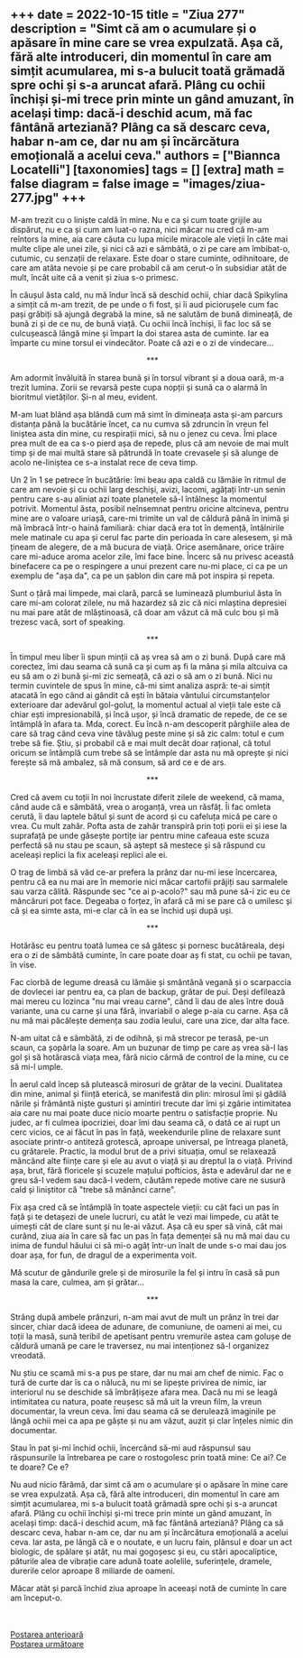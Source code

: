 
+++
date = 2022-10-15
title = "Ziua 277"
description = "Simt că am o acumulare și o apăsare în mine care se vrea expulzată. Așa că, fără alte introduceri, din momentul în care am simțit acumularea, mi s-a bulucit toată grămadă spre ochi și s-a aruncat afară. Plâng cu ochii închiși și-mi trece prin minte un gând amuzant, în același timp: dacă-i deschid acum, mă fac fântână arteziană? Plâng ca să descarc ceva, habar n-am ce, dar nu am și încărcătura emoțională a acelui ceva."
authors = ["Biannca Locatelli"]
[taxonomies]
tags = []
[extra]
math = false
diagram = false
image = "images/ziua-277.jpg"
+++
---

M-am trezit cu o liniște caldă în mine. Nu e ca și cum toate grijile au dispărut, nu e ca și cum am luat-o razna, nici măcar nu cred că m-am reîntors la mine, aia care căuta cu lupa micile miracole ale vieții în câte mai multe clipe ale unei zile, și nici că azi e sâmbătă, o zi pe care am îmbibat-o, cutumic, cu senzații de relaxare. Este doar o stare cuminte, odihnitoare, de care am atâta nevoie și pe care probabil că am cerut-o în subsidiar atât de mult, încât uite că a venit și ziua s-o primesc.

În căușul ăsta cald, nu mă îndur încă să deschid ochii, chiar dacă Spikylina a simțit că m-am trezit, de pe unde o fi fost, și îi aud piciorușele cum fac pași grăbiți să ajungă degrabă la mine, să ne salutăm de bună dimineață, de bună zi și de ce nu, de bună viață. Cu ochii încă închiși, îi fac loc să se culcușească lângă mine și împart la doi starea asta de cuminte. Iar ea împarte cu mine torsul ei vindecător. Poate că azi e o zi de vindecare…

<p style="text-align: center;">***</p>

Am adormit învăluită în starea bună și în torsul vibrant și a doua oară, m-a trezit lumina. Zorii se revarsă peste cupa nopții și sună ca o alarmă în bioritmul vietăților. Și-n al meu, evident.

M-am luat blând așa blândă cum mă simt în dimineața asta și-am parcurs distanța până la bucătărie încet, ca nu cumva să zdruncin în vreun fel liniștea asta din mine, cu respirații mici, să nu o jenez cu ceva. Îmi place prea mult de ea ca s-o pierd așa de repede, plus că am nevoie de mai mult timp și de mai multă stare să pătrundă în toate crevasele și să alunge de acolo ne-liniștea ce s-a instalat rece de ceva timp.

Un 2 în 1 se petrece în bucătărie: îmi beau apa caldă cu lămâie în ritmul de care am nevoie și cu ochii larg deschiși, avizi, lacomi, agățați într-un senin pentru care s-au aliniat azi toate planetele să-l întâlnesc la momentul potrivit. Momentul ăsta, posibil neînsemnat pentru oricine altcineva, pentru mine are o valoare uriașă, care-mi trimite un val de căldură până în inimă și mă îmbracă într-o haină familiară: chiar dacă era tot în demență, întâlnirile mele matinale cu apa și cerul fac parte din perioada în care alesesem, și mă țineam de alegere, de a mă bucura de viață. Orice asemănare, orice trăire care mi-aduce aroma acelor zile, îmi face bine. Încerc să nu privesc această binefacere ca pe o respingere a unui prezent care nu-mi place, ci ca pe un exemplu de "așa da", ca pe un șablon din care mă pot inspira și repeta.

Sunt o țâră mai limpede, mai clară, parcă se luminează plumburiul ăsta în care mi-am colorat zilele, nu mă hazardez să zic că nici mlaștina depresiei nu mai pare atât de mlăștinoasă, că doar am văzut că mă culc bou și mă trezesc vacă, sort of speaking.

<p style="text-align: center;">***</p>

În timpul meu liber îi spun minții că aș vrea să am o zi bună. După care mă corectez, îmi dau seama că sună ca și cum aș fi la mâna și mila altcuiva ca eu să am o zi bună și-mi zic semeață, că azi o să am o zi bună. Nici nu termin cuvintele de spus în mine, că-mi simt analiza aspră: te-ai simțit atacată în ego când ai gândit că ești în bătaia vântului circumstanțelor exterioare dar adevărul gol-goluț, la momentul actual al vieții tale este că chiar ești impresionabilă, și încă ușor, și încă dramatic de repede, de ce se întâmplă în afara ta. Mda, corect. Eu încă n-am descoperit pârghiile alea de care să trag când ceva vine tăvălug peste mine și să zic calm: totul e cum trebe să fie. Știu, și probabil că e mai mult decât doar rațional, că totul oricum se întâmplă cum trebe să se întâmple dar asta nu mă oprește și nici ferește să mă ambalez, să mă consum, să ard ce e de ars.

<p style="text-align: center;">***</p>

Cred că avem cu toții în noi încrustate diferit zilele de weekend, că mama, când aude că e sămbătă, vrea o aroganță, vrea un răsfăț. Îi fac omleta cerută, îi dau laptele bătul și sunt de acord și cu cafeluța mică pe care o vrea. Cu mult zahăr. Pofta asta de zahăr transpiră prin toți porii ei și iese la suprafață pe unde găsește portițe iar pentru mine cafeaua este scuza perfectă să nu stau pe scaun, să aștept să mestece și să răspund cu aceleași replici la fix aceleași replici ale ei.

O trag de limbă să văd ce-ar prefera la prânz dar nu-mi iese încercarea, pentru că ea nu mai are în memorie nici măcar cartofii prăjiți sau sarmalele sau varza călită. Răspunde sec "ce ai p-acolo?" sau mă pune să-i zic eu ce mâncăruri pot face. Degeaba o forțez, în afară că mi se pare că o umilesc și că și ea simte asta, mi-e clar că în ea se închid uși după uși.

<p style="text-align: center;">***</p>

Hotărăsc eu pentru toată lumea ce să gătesc și pornesc bucătăreala, deși era o zi de sâmbătă cuminte, în care poate doar aș fi stat, cu ochii pe tavan, în vise.

Fac ciorbă de legume dreasă cu lămâie și smântână vegană și o scarpaccia de dovlecei iar pentru ea, ca plan de backup, grătar de pui. Deși defilează mai mereu cu lozinca "nu mai vreau carne", când îi dau de ales între două variante, una cu carne și una fără, invariabil o alege p-aia cu carne. Așa că nu mă mai păcălește demența sau zodia leului, care una zice, dar alta face.

N-am uitat că e sâmbătă, zi de odihnă, și mă strecor pe terasă, pe-un scaun, ca șopârla la soare. Am un buzunar de timp pe care aș vrea să-l las gol și să hotărască viața mea, fără nicio cârmă de control de la mine, cu ce să mi-l umple.

În aerul cald încep să plutească mirosuri de grătar de la vecini. Dualitatea din mine, animal și ființă eterică, se manifestă din plin: mirosul îmi și gâdilă nările și frământă niște gusturi și amintiri trecute dar îmi și zgârie intimitatea aia care nu mai poate duce nicio moarte pentru o satisfacție proprie. Nu judec, ar fi culmea ipocriziei, doar îmi dau seama că, o dată ce ai rupt un cerc vicios, ce ai făcut în pas în față, weekendurile pline de relaxare sunt asociate printr-o antiteză grotescă, aproape universal, pe întreaga planetă, cu grătarele. Practic, la modul brut de a privi situația, omul se relaxează mâncând alte ființe care și ele au avut o viață și au dreptul la o viață. Privind așa, brut, fără floricele și scuzele mațului pofticios, ăsta e adevărul dar ne e greu să-l vedem sau dacă-l vedem, căutăm repede motive care ne susură cald și liniștitor că "trebe să mănânci carne".

Fix așa cred că se întâmplă în toate aspectele vieții: cu cât faci un pas în față și te detașezi de unele lucruri, cu atât le vezi mai limpede, cu atât te uimești cât de clare sunt și nu le-ai văzut. Așa că eu sper să vină, cât mai curând, ziua aia în care să fac un pas în fața demenței să nu mă mai dau cu inima de fundul hăului ci să mi-o agăț într-un înalt de unde s-o mai dau jos doar așa, for fun, de dragul de a experimenta voit.

Mă scutur de gândurile grele și de mirosurile la fel și intru în casă să pun masa la care, culmea, am și grătar…

<p style="text-align: center;">***</p>

Strâng după ambele prânzuri, n-am mai avut de mult un prânz în trei dar sincer, chiar dacă ideea de adunare, de comuniune, de oameni ai mei, cu toții la masă, sună teribil de apetisant pentru vremurile astea cam golușe de căldură umană pe care le traversez, nu mai intenționez să-l organizez vreodată.

Nu știu ce scamă mi s-a pus pe stare, dar nu mai am chef de nimic. Fac o tură de curte dar îs ca o nălucă, nu mi se lipește privirea de nimic, iar interiorul nu se deschide să îmbrățișeze afara mea. Dacă nu mi se leagă intimitatea cu natura, poate reușesc să mă uit la vreun film, la vreun documentar, la vreun ceva. Îmi dau seama că se derulează imaginile pe lângă ochii mei ca apa pe gâște și nu am văzut, auzit și clar înțeles nimic din documentar.

Stau în pat și-mi închid ochii, încercând să-mi aud răspunsul sau răspunsurile la întrebarea pe care o rostogolesc prin toată mine: Ce ai? Ce te doare? Ce e?

Nu aud nicio fărâmă, dar simt că am o acumulare și o apăsare în mine care se vrea expulzată. Așa că, fără alte introduceri, din momentul în care am simțit acumularea, mi s-a bulucit toată grămadă spre ochi și s-a aruncat afară. Plâng cu ochii închiși și-mi trece prin minte un gând amuzant, în același timp: dacă-i deschid acum, mă fac fântână arteziană? Plâng ca să descarc ceva, habar n-am ce, dar nu am și încărcătura emoțională a acelui ceva. Iar asta, pe lângă că e o noutate, e un lucru fain, plânsul e doar un act biologic, de spălare și atât, nu mai gogoșesc și eu, cu stări apocaliptice, păturile alea de vibrație care adună toate aolelile, suferințele, dramele, durerile celor aproape 8 miliarde de oameni.

Măcar atât și parcă închid ziua aproape în aceeași notă de cuminte în care am început-o.

<br/>

<br/>

<div class="flex justify-between">
  <div>
    <a href="/blog/ziua-276/">Postarea anterioară</a>
  </div>
  <div>
    <a href="/blog/ziua-278/">Postarea următoare</a>
  </div>
</div>
